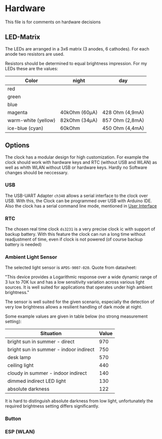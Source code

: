 # Hardware
This file is for comments on hardware decisions

## LED-Matrix

The LEDs are arranged in a 3x6 matrix (3 anodes, 6 cathodes).
For each anode two resistors are used.
 
Resistors should be determined to equal brightness impression.
For my LEDs these are the values:

|Color    | night | day |
| ---     | ---   | --- |
| red                 |               |                 |
| green               |               |                 |
| blue                |               |                 |
| magenta             | 40kOhm (60µA) | 428 Ohm (4,9mA) |
| warm-white (yellow) | 82kOhm (34µA) | 857 Ohm (2,8mA) |
| ice-blue (cyan)     | 60kOhm        | 450 Ohm (4,4mA) |

## Options
The clock has a modular design for high customization.
For example the clock should work with hardware keys and RTC (without USB and WLAN)
as well as whith WLAN without USB or hardware keys.
Hardly no Software changes should be neccessary.

### USB
The USB-UART Adapter `ch340` allows a serial interface to the clock over USB.
With this, the Clock can be programmed over USB with Arduino IDE.
Also the clock has a serial command line mode, mentioned in [User Interface](UserInterface.md)

### RTC
The chosen real time clock `ds3231` is a very precise clock ic with support of backup battery.
With this feature the clock can run a long time without readjustment of time, even if clock is
not powered (of course backup battery is needed)

### Ambient Light Sensor
The selected light sensor is `APDS-9007-020`. Quote from datasheet:

"This device provides a Logarithmic response over a wide dynamic range of 3 lux to 70K lux and has a low sensitivity 
variation  across  various  light  sources.  It  is  well  suited for applications that operates under high ambient brightness."

The sensor is well suited for the given scenario, especially the detection of very low brightness allows a resilient handling of dark mode
at night.

Some example values are given in table below (no strong measurement setting):

| Situation | Value |
| ---       | --- |
| bright sun in summer - direct | 970 |
| bright sun in summer - indoor indirect| 750 |
| desk lamp | 570 |
| ceiling light | 440 |
| cloudy in summer - indoor indirect | 140 |
| dimmed indirect LED light | 130 |
| absolute darkness | 122 |

It is hard to distinguish absolute darkness from low light, unfortunately the required brightness setting differs significantly.

### Button

### ESP (WLAN)
